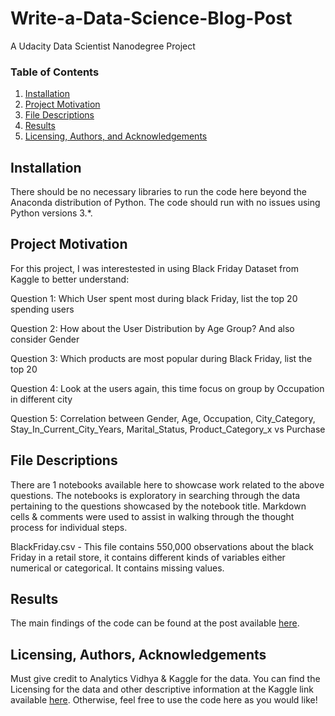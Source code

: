 # Write-a-Data-Science-Blog-Post
A Udacity Data Scientist Nanodegree Project

### Table of Contents

1. [Installation](#installation)
2. [Project Motivation](#motivation)
3. [File Descriptions](#files)
4. [Results](#results)
5. [Licensing, Authors, and Acknowledgements](#licensing)

## Installation <a name="installation"></a>

There should be no necessary libraries to run the code here beyond the Anaconda distribution of Python.  The code should run with no issues using Python versions 3.*.

## Project Motivation<a name="motivation"></a>

For this project, I was interestested in using Black Friday Dataset from Kaggle to better understand:

Question 1: Which User spent most during black Friday, list the top 20 spending users

Question 2: How about the User Distribution by Age Group? And also consider Gender

Question 3: Which products are most popular during Black Friday, list the top 20

Question 4: Look at the users again, this time focus on group by Occupation in different city

Question 5: Correlation between Gender, Age, Occupation, City_Category, Stay_In_Current_City_Years, Marital_Status, Product_Category_x vs Purchase

## File Descriptions <a name="files"></a>

There are 1 notebooks available here to showcase work related to the above questions. The notebooks is exploratory in searching through the data pertaining to the questions showcased by the notebook title. Markdown cells & comments were used to assist in walking through the thought process for individual steps.

BlackFriday.csv       - This file contains 550,000 observations about the black Friday in a retail store, it contains different kinds of variables either numerical or categorical. It contains missing values.

## Results<a name="results"></a>

The main findings of the code can be found at the post available [here](https://medium.com/@neeruap2001/data-science-blog-post-ed1052e5014e).

## Licensing, Authors, Acknowledgements<a name="licensing"></a>

Must give credit to Analytics Vidhya & Kaggle for the data. You can find the Licensing for the data and other descriptive information at the Kaggle link available [here](https://www.kaggle.com/mehdidag/black-friday). Otherwise, feel free to use the code here as you would like! 
